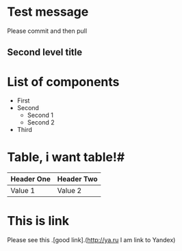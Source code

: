 # Test message
Please commit and then pull

## Second level title ## 

# List of components # 

- First 
- Second
    - Second 1
    - Second 2
- Third

# Table, i want table!#

| Header One | Header Two |
|------------|------------|
| Value 1    | Value 2    |

# This is link #

Please see this .[good link].(http://ya.ru I am link to Yandex)
